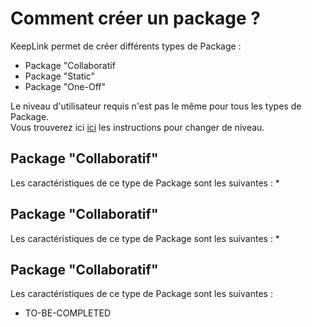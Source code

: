 Comment créer un package ?
==

KeepLink permet de créer différents types de Package :
* Package "Collaboratif
* Package "Static"
* Package "One-Off"

Le niveau d'utilisateur requis n'est pas le même pour tous les types de Package.   
Vous trouverez ici <a href="https://github.com/iPlumb3r/KeepLink/blob/master/4_Functions/ChangeLevel_FR.md">ici</a> les instructions pour changer de niveau.

Package "Collaboratif"
-
Les caractéristiques de ce type de Package sont les suivantes : 
* 

Package "Collaboratif"
-
Les caractéristiques de ce type de Package sont les suivantes : 
* 


Package "Collaboratif"
-
Les caractéristiques de ce type de Package sont les suivantes : 
* TO-BE-COMPLETED
